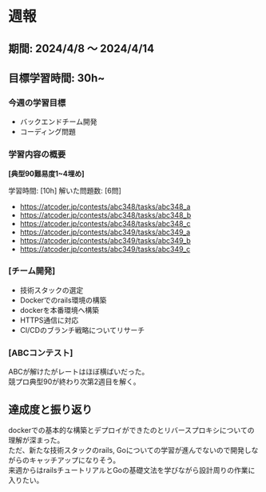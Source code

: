 # 週報

## 期間: 2024/4/8 ～ 2024/4/14

## 目標学習時間: 30h~

### 今週の学習目標
- バックエンドチーム開発
- コーディング問題

  
### 学習内容の概要
**[典型90難易度1~4埋め]**

学習時間: [10h]
解いた問題数: [6問]
- https://atcoder.jp/contests/abc348/tasks/abc348_a
- https://atcoder.jp/contests/abc348/tasks/abc348_b
- https://atcoder.jp/contests/abc348/tasks/abc348_c
- https://atcoder.jp/contests/abc349/tasks/abc349_a
- https://atcoder.jp/contests/abc349/tasks/abc349_b
- https://atcoder.jp/contests/abc349/tasks/abc349_c


### [チーム開発]
- 技術スタックの選定
- Dockerでのrails環境の構築
- dockerを本番環境へ構築
- HTTPS通信に対応
- CI/CDのブランチ戦略についてリサーチ


### [ABCコンテスト]
ABCが解けたがレートはほぼ横ばいだった。</br>
競プロ典型90が終わり次第2週目を解く。


## 達成度と振り返り
dockerでの基本的な構築とデプロイができたのとリバースプロキシについての理解が深まった。</br>
ただ、新たな技術スタックのrails, Goについての学習が進んでないので開発しながらのキャッチアップになりそう。</br>
来週からはrailsチュートリアルとGoの基礎文法を学びながら設計周りの作業に入りたい。
